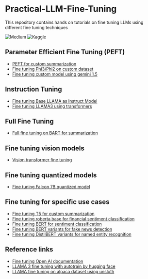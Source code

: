 # Practical-LLM-Fine-Tuning
This repository contains hands on tutorials on fine tuning LLMs using different fine tuning techniques

[![Medium](https://img.shields.io/badge/Medium-12100E?style=for-the-badge&logo=medium&logoColor=white)](https://medium.com/@akshay-kamath)
[![Kaggle](https://img.shields.io/badge/Kaggle-035a7d?style=for-the-badge&logo=kaggle&logoColor=white)](https://www.kaggle.com/ak2033)

## Parameter Efficient Fine Tuning (PEFT) ## 
* [PEFT for custom summarization](https://www.kaggle.com/code/ak2033/peft-for-summarization)
* [Fine tuning Phi3/Phi2 on custom dataset](https://www.kaggle.com/code/ak2033/fine-tuning-llm-phi3-phi2-on-custom-dataset)
* [Fine tuning custom model using gemini 1.5](https://www.kaggle.com/code/ak2033/fine-tuning-a-custom-model)


## Instruction Tuning ##
* [Fine tuning Base LLAMA as Instruct Model](https://www.kaggle.com/code/ak2033/fine-tuning-base-llama-as-chat-model)
* [Fine tuning LLAMA3 using transformers](https://www.kaggle.com/code/ak2033/fine-tuning-llama3-using-transformers)


## Full Fine Tuning ##
* [Full fine tuning on BART for summarization](https://www.kaggle.com/code/ak2033/full-fine-tuning-for-summarization)

## Fine tuning vision models ##
* [Vision transformer fine tuning](https://www.kaggle.com/code/ak2033/vision-transformer-fine-tuning)

## Fine tuning quantized models ##
* [Fine tuning Falcon 7B quantized model ](https://www.kaggle.com/code/ak2033/fine-tuning-a-quantized-model)

## Fine tuning for specific use cases ##
* [Fine tuning T5 for custom summarization](https://www.kaggle.com/code/ak2033/fine-tuning-t5-for-custom-summarization)
* [Fine tuning roberta base for financial sentiment classification](https://www.kaggle.com/code/ak2033/fine-tune-for-financial-sentiment-classificationi)
* [Fine tuning BERT for sentiment classification](https://www.kaggle.com/code/ak2033/fine-tuning-bert-for-sentiment-classification)
* [Fine tuning BERT variants for fake news detection](https://www.kaggle.com/code/ak2033/fine-tuning-bert-for-fake-news-detection)
* [Fine tuning DistilBERT variants for named entity recognition ](https://www.kaggle.com/code/ak2033/fine-tuning-distilbert-for-restaurant-search-ner)

## Reference links ##

* [Fine tuning Open AI documentation](https://platform.openai.com/docs/guides/fine-tuning)
* [LLAMA 3 fine tuning with autotrain by hugging face](https://ubiai.tools/how-to-fine-tune-llama3-using-autotrain-a-step-by-step-guide/)
* [LLAMA fine tuning on alpaca dataset using unsloth](https://www.kaggle.com/code/ak2033/llama3-fine-tuning-using-unsloth)

